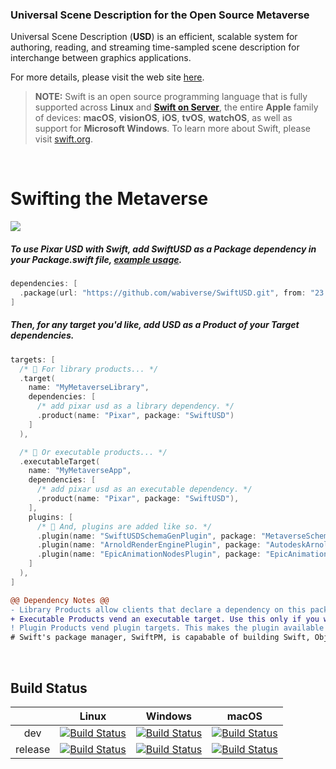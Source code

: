 ### Universal Scene Description for the Open Source Metaverse

Universal Scene Description (**USD**) is an efficient, scalable system for
authoring, reading, and streaming time-sampled scene description for
interchange between graphics applications.

For more details, please visit the web site [here](http://openusd.org).

> **NOTE:** Swift is an open source programming language that is fully
supported across **Linux** and [**Swift on Server**](https://www.swift.org/server/),
the entire **Apple** family of devices: **macOS**, **visionOS**, **iOS**, **tvOS**, **watchOS**,
as well as support for **Microsoft Windows**. To learn more about Swift, please visit [swift.org](https://www.swift.org).
<br>

# Swifting the Metaverse

<image src="https://steamuserimages-a.akamaihd.net/ugc/110734252808679209/093302F19C70C4B7421C2A43200B205A650AB9B2/?imw=5000&imh=5000&ima=fit&impolicy=Letterbox&imcolor=%23000000&letterbox=false">

##### To use Pixar USD with Swift, add **SwiftUSD** as a **Package** dependency in your Package.swift file, [example usage](https://github.com/wabiverse/Kraken/blob/master/Package.swift).
```swift
dependencies: [
  .package(url: "https://github.com/wabiverse/SwiftUSD.git", from: "23.11.8"),
]
```


##### Then, for any target you'd like, add **USD** as a **Product** of your **Target** dependencies.
```swift
targets: [
  /* 📕 For library products... */
  .target(
    name: "MyMetaverseLibrary",
    dependencies: [
      /* add pixar usd as a library dependency. */
      .product(name: "Pixar", package: "SwiftUSD")
    ]
  ),

  /* 📗 Or executable products... */
  .executableTarget(
    name: "MyMetaverseApp",
    dependencies: [
      /* add pixar usd as an executable dependency. */
      .product(name: "Pixar", package: "SwiftUSD"),
    ],
    plugins: [
      /* 📙 And, plugins are added like so. */
      .plugin(name: "SwiftUSDSchemaGenPlugin", package: "MetaverseSchemaGen"),
      .plugin(name: "ArnoldRenderEnginePlugin", package: "AutodeskArnold"),
      .plugin(name: "EpicAnimationNodesPlugin", package: "EpicAnimation")
    ]
  ),
]
```

```diff
@@ Dependency Notes @@
- Library Products allow clients that declare a dependency on this package to use the package’s functionality.
+ Executable Products vend an executable target. Use this only if you want to make the executable available to clients.
! Plugin Products vend plugin targets. This makes the plugin available to clients that integrate the Swift package.
# Swift's package manager, SwiftPM, is capabable of building Swift, Objective-C/C++, and C/C++ code.
```
<br>

Build Status
------------
|         |   Linux   |  Windows  |   macOS   |
|:-------:|:---------:|:---------:|:---------:|
|   dev   | [![Build Status](https://dev.azure.com/PixarAnimationStudios/USD/_apis/build/status/PixarAnimationStudios.USD?branchName=dev&amp;jobName=Linux)](https://dev.azure.com/PixarAnimationStudios/USD/_build/latest?definitionId=2&branchName=dev) | [![Build Status](https://dev.azure.com/PixarAnimationStudios/USD/_apis/build/status/PixarAnimationStudios.USD?branchName=dev&amp;jobName=Windows)](https://dev.azure.com/PixarAnimationStudios/USD/_build/latest?definitionId=2&branchName=dev) | [![Build Status](https://dev.azure.com/PixarAnimationStudios/USD/_apis/build/status/PixarAnimationStudios.USD?branchName=dev&amp;jobName=macOS)](https://dev.azure.com/PixarAnimationStudios/USD/_build/latest?definitionId=2&branchName=dev) |
|  release | [![Build Status](https://dev.azure.com/PixarAnimationStudios/USD/_apis/build/status/PixarAnimationStudios.USD?branchName=release&amp;jobName=Linux)](https://dev.azure.com/PixarAnimationStudios/USD/_build/latest?definitionId=2&branchName=release) | [![Build Status](https://dev.azure.com/PixarAnimationStudios/USD/_apis/build/status/PixarAnimationStudios.USD?branchName=release&amp;jobName=Windows)](https://dev.azure.com/PixarAnimationStudios/USD/_build/latest?definitionId=2&branchName=release) | [![Build Status](https://dev.azure.com/PixarAnimationStudios/USD/_apis/build/status/PixarAnimationStudios.USD?branchName=release&amp;jobName=macOS)](https://dev.azure.com/PixarAnimationStudios/USD/_build/latest?definitionId=2&branchName=release) |

